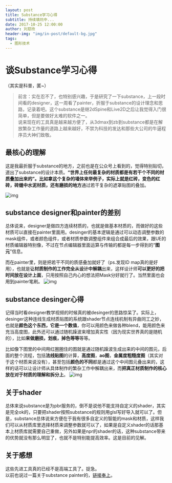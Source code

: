```yaml
---
layout: post
title: Substance学习心得
subtitle: 持续填坑中...
date: 2017-10-25 12:00:00
author: 刘慈欣
header-img: "img/in-post/default-bg.jpg"
tags:
  - 图形技术
---
```



# 谈Substance学习心得

（其实是科普，匿~）  
> 前言：实在忍不了，也特别感兴趣，于是研究了一下substance，上一段时间看的designer，这一周看了painter，折服于substance的设计理念和思路，记录着吧。这个substance是继2dSpine和Live2D之后让我觉得入门很简单，但是要做好太难的软件之一。  
> 说来现在的工具真是越来越方便了，从3dmax到zb到substance都是在解放繁杂工作量的道路上越来越好，不禁为科技的发达和那些大公司的牛逼程序员大神们致敬。


## 最核心的理解
这是我最折服于substance的地方，之前也是在公众号上看到的，觉得特别贴切，道出了substance的设计本质。**“世界上任何最复杂的材质都是有若干个不同的材质叠加出来的”。**比如拿这个复杂的墙体来举例子，实际上就是**红砖，变色的红砖，砖缝中水泥材质，还有磨损的地方**通过若干复杂的遮罩贴图的叠加。

![img](/img/in-post/talk-substance/substance-desinger-brick.png)

## substance designer和painter的差别
总体说来，designer是做四方连续材质的，也就是做基本材质的，而做好的这些材质可以直接在painter里面用。desinger的基本逻辑是通过可以动态调整参数的mask组件，或者颜色组件，或者材质参数调整组件来组合成最后的效果，跟UE的材质编辑器特别像，不过在节点编辑器里面运算与传输的都是每一步得到的“**图元**”信息。

而在painter里，则是把若干不同的质感叠加就好了（ps.发现ID map真的是好用），也就是**让材质制作的工作完全从设计中解耦**出来，这样设计师**可以更好的把时间放在设计上面**，只用按照自己内心的想法把Mask分好就行了。当然里面也会用到painter笔刷。
![img](/img/in-post/talk-substance/substance-painter-mypaint.png)

## substance desinger心得
记得当时看designer教学视频的时候真的被desinger的思路惊呆了。实际上，desinger这种连线生成材质贴图的系统跟shader节点连线机制有异曲同工之妙，也就是**颜色这个东西，它是一个数值**，你可以用颜色来做各种blend，能用颜色来充当高度图，此外还可以通过随机躁波来增加真实性（因为现实世界真的是随机的），比如**来做磨损，划痕，掉色等等**等等。 

比如像下图里的中间用红圈圈住的图就是通过随机躁波生成出来的中间的图元，后面的整个流程，包括**法线贴图**的计算，**高度图**，**ao图**，**金属度粗糙度图**（其实对于这个材质来说没有），甚至包括**颜色的不同**都是通过这个中间图元叠出来的，这样的话可以让设计师从具体制作的繁杂工作中解耦出来，而**把真正材质制作的核心放在对于材质的理解和拆分上**。
![img](/img/in-post/talk-substance/substance-desinger-cliff.png)

## 关于shader
总体来说substance是为pbr服务的，倒不是说他不能支持自定义的shader，其实是完全ok的，只要把shader按照substance的规则用glsl写好导入就可以了。但是，substance总体说来方便在于我有很多自定义的智能的mask和材质，这样我们可以从材质库里选择材质来调整参数就可以了，如果是自定义shader的话那基本上材质库就需要自己重做，另外如果是npr的shader的话，这种substance带来的优势就没有那么明显了，也就不是特别能提高效率。这是目前的见解。

## 关于感想
这些先进工具真的已经不是高端工具了。捉急。  
以前也说过一篇关于substance painter的，[链接奉上](/2017/06/27/list-shader-role-2/)。

